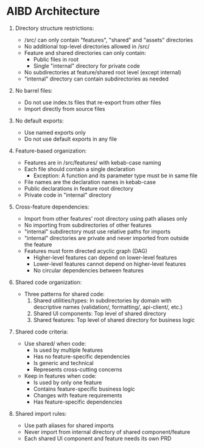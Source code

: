 # AIBD Architecture

1. Directory structure restrictions:

   - /src/ can only contain "features", "shared" and "assets" directories
   - No additional top-level directories allowed in /src/
   - Feature and shared directories can only contain:
     - Public files in root
     - Single "internal" directory for private code
   - No subdirectories at feature/shared root level (except internal)
   - "internal" directory can contain subdirectories as needed

2. No barrel files:

   - Do not use index.ts files that re-export from other files
   - Import directly from source files

3. No default exports:

   - Use named exports only
   - Do not use default exports in any file

4. Feature-based organization:

   - Features are in /src/features/ with kebab-case naming
   - Each file should contain a single declaration
     - Exception: A function and its parameter type must be in same file
   - File names are the declaration names in kebab-case
   - Public declarations in feature root directory
   - Private code in "internal" directory

5. Cross-feature dependencies:

   - Import from other features' root directory using path aliases only
   - No importing from subdirectories of other features
   - "internal" subdirectory must use relative paths for imports
   - "internal" directories are private and never imported from outside the feature
   - Features must form directed acyclic graph (DAG)
     - Higher-level features can depend on lower-level features
     - Lower-level features cannot depend on higher-level features
     - No circular dependencies between features

6. Shared code organization:

   - Three patterns for shared code:
     1. Shared utilities/types: In subdirectories by domain with descriptive names (validation/, formatting/, api-client/, etc.)
     2. Shared UI components: Top level of shared directory
     3. Shared features: Top level of shared directory for business logic

7. Shared code criteria:

   - Use shared/ when code:
     - Is used by multiple features
     - Has no feature-specific dependencies
     - Is generic and technical
     - Represents cross-cutting concerns
   - Keep in features when code:
     - Is used by only one feature
     - Contains feature-specific business logic
     - Changes with feature requirements
     - Has feature-specific dependencies

8. Shared import rules:

   - Use path aliases for shared imports
   - Never import from internal directory of shared component/feature
   - Each shared UI component and feature needs its own PRD
